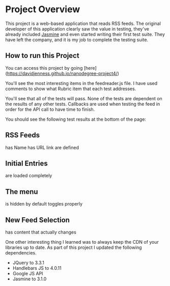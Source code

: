 # Project Overview

This project is a web-based application that reads RSS feeds. The original developer of this application clearly saw the value in testing, they've already included [Jasmine](http://jasmine.github.io/) and even started writing their first test suite. They have left the company, and it is my job to complete the testing suite.

## How to run this Project

You can access this project by going [here] (https://davidjenness.github.io/nanodegree-project4/)

You'll see the most interesting items in the feedreader.js file. I have used comments to show what Rubric item that each test addresses.

You'll see that all of the tests will pass. 
None of the tests are dependent on the results of any other tests.
Callbacks are used when testing the feed in order for the API call to have time to finish.

You should see the following test results at the bottom of the page:

## RSS Feeds
   has Name
   has URL link
   are defined
## Initial Entries
   are loaded completely
## The menu
   is hidden by default
   toggles properly
## New Feed Selection
   has content that actually changes   

One other interesting thing I learned was to always keep the CDN of your libraries up to date. As part of this project I updated the following dependencies.

* JQuery to 3.3.1
* Handlebars JS to 4.0.11
* Google JS API
* Jasmine to 3.1.0